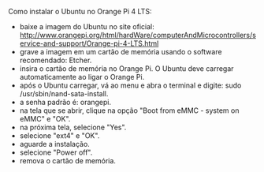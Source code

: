 Como instalar o Ubuntu no Orange Pi 4 LTS:

- baixe a imagem do Ubuntu no site oficial: http://www.orangepi.org/html/hardWare/computerAndMicrocontrollers/service-and-support/Orange-pi-4-LTS.html
- grave a imagem em um cartão de memória usando o software recomendado: Etcher.
- insira o cartão de memória no Orange Pi. O Ubuntu deve carregar automaticamente ao ligar o Orange Pi.
- após o Ubuntu carregar, vá ao menu e abra o terminal e digite: sudo /usr/sbin/nand-sata-install.
- a senha padrão é: orangepi.
- na tela que se abrir, clique na opção "Boot from eMMC - system on eMMC" e "OK".
- na próxima tela, selecione "Yes".
- selecione "ext4" e "OK".
- aguarde a instalação.
- selecione "Power off".
- remova o cartão de memória.